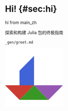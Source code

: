 # Hi! {#sec:hi}

hi from main_zh

探索和构建 Julia 包的终极指南

```{.include}
_gen/greet.md
```

![Logo](resources/images/logo_192x192.png)
